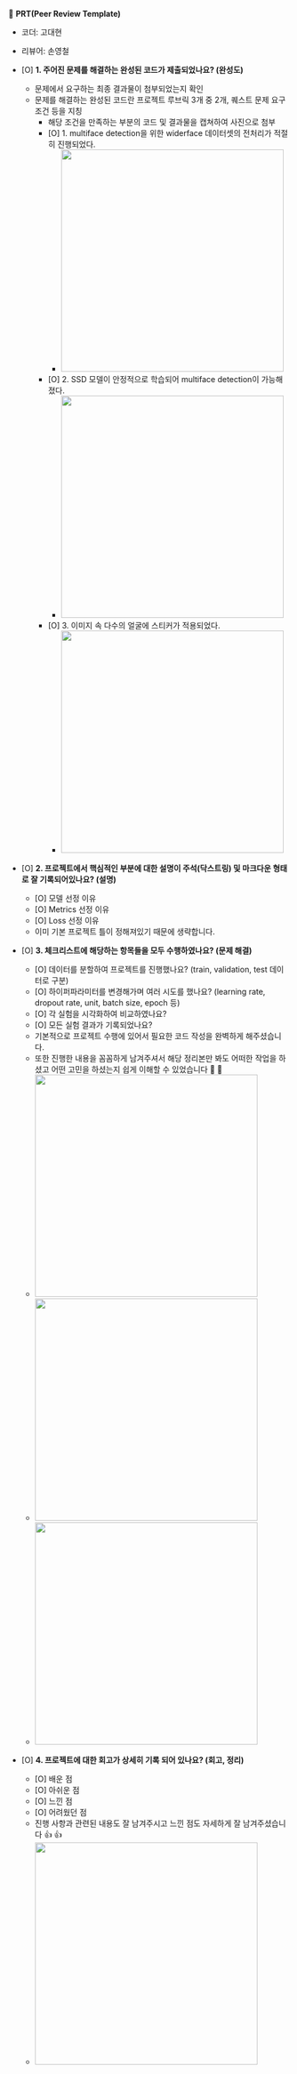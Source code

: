 🔑 **PRT(Peer Review Template)**
- 코더: 고대현
- 리뷰어: 손영철

- [O]  **1. 주어진 문제를 해결하는 완성된 코드가 제출되었나요? (완성도)**
    - 문제에서 요구하는 최종 결과물이 첨부되었는지 확인
    - 문제를 해결하는 완성된 코드란 프로젝트 루브릭 3개 중 2개, 
    퀘스트 문제 요구조건 등을 지칭
        - 해당 조건을 만족하는 부분의 코드 및 결과물을 캡쳐하여 사진으로 첨부
        - [O] 1. multiface detection을 위한 widerface 데이터셋의 전처리가 적절히 진행되었다.	
          - <img width="400px" src="https://github.com/godaebbang/goaiffel-quest/assets/34268173/c4f48e43-4d1a-45c3-a7e7-a12c3b2bd85e">
        - [O] 2. SSD 모델이 안정적으로 학습되어 multiface detection이 가능해졌다.
          - <img width="400px" src="https://github.com/godaebbang/goaiffel-quest/assets/34268173/eb3acc52-f8d9-45ac-82a7-2069a89da12e">
        - [O] 3. 이미지 속 다수의 얼굴에 스티커가 적용되었다.
          - <img width="400px" src="https://github.com/godaebbang/goaiffel-quest/assets/34268173/204d673a-167f-4567-9bc7-64967a67f732">

- [O]  **2. 프로젝트에서 핵심적인 부분에 대한 설명이 주석(닥스트링) 및 마크다운 형태로 잘 기록되어있나요? (설명)**
    - [O]  모델 선정 이유
    - [O]  Metrics 선정 이유
    - [O]  Loss 선정 이유
    - 이미 기본 프로젝트 틀이 정해져있기 때문에 생략합니다.

- [O]  **3. 체크리스트에 해당하는 항목들을 모두 수행하였나요? (문제 해결)**
    - [O]  데이터를 분할하여 프로젝트를 진행했나요? (train, validation, test 데이터로 구분)
    - [O]  하이퍼파라미터를 변경해가며 여러 시도를 했나요? (learning rate, dropout rate, unit, batch size, epoch 등)
    - [O]  각 실험을 시각화하여 비교하였나요?
    - [O]  모든 실험 결과가 기록되었나요?
    - 기본적으로 프로젝트 수행에 있어서 필요한 코드 작성을 완벽하게 해주셨습니다.
    - 또한 진행한 내용을 꼼꼼하게 남겨주셔서 해당 정리본만 봐도 어떠한 작업을 하셨고 어떤 고민을 하셨는지 쉽게 이해할 수 있었습니다 :100: 💯
    - <img width="400px" src="https://github.com/godaebbang/goaiffel-quest/assets/34268173/03040acc-aea8-48f2-bcc9-a05440b3ebe8">
    - <img width="400px" src="https://github.com/godaebbang/goaiffel-quest/assets/34268173/7a6a16ea-16b9-475a-859f-30f02219abd3">
    - <img width="400px" src="https://github.com/godaebbang/goaiffel-quest/assets/34268173/f00435ef-c263-400d-9dd5-6b02cc493297">

- [O]  **4. 프로젝트에 대한 회고가 상세히 기록 되어 있나요? (회고, 정리)**
    - [O]  배운 점
    - [O]  아쉬운 점
    - [O]  느낀 점
    - [O]  어려웠던 점
    - 진행 사항과 관련된 내용도 잘 남겨주시고 느낀 점도 자세하게 잘 남겨주셨습니다 :+1: :+1:
    - <img width="400px" src="https://github.com/godaebbang/goaiffel-quest/assets/34268173/de8b0794-04b1-418c-ae83-1796989d0de4">
